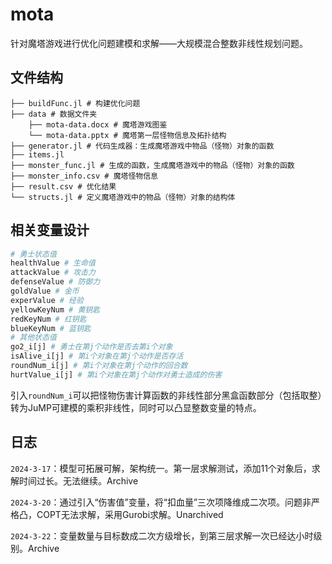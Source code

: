 # mota

针对魔塔游戏进行优化问题建模和求解——大规模混合整数非线性规划问题。

## 文件结构

```shell
├── buildFunc.jl # 构建优化问题
├── data # 数据文件夹
    ├── mota-data.docx # 魔塔游戏图鉴
    └── mota-data.pptx # 魔塔第一层怪物信息及拓扑结构
├── generator.jl # 代码生成器：生成魔塔游戏中物品（怪物）对象的函数
├── items.jl
├── monster_func.jl # 生成的函数，生成魔塔游戏中的物品（怪物）对象的函数
├── monster_info.csv # 魔塔怪物信息
├── result.csv # 优化结果
└── structs.jl # 定义魔塔游戏中的物品（怪物）对象的结构体
```

## 相关变量设计

```julia
# 勇士状态值
healthValue # 生命值
attackValue # 攻击力
defenseValue # 防御力
goldValue # 金币
experValue # 经验
yellowKeyNum # 黄钥匙
redKeyNum # 红钥匙
blueKeyNum # 蓝钥匙
# 其他状态值
go2_i[j] # 勇士在第j个动作是否去第i个对象 
isAlive_i[j] # 第i个对象在第j个动作是否存活
roundNum_i[j] # 第i个对象在第j个动作的回合数
hurtValue_i[j] # 第i个对象在第j个动作对勇士造成的伤害
```

引入`roundNum_i`可以把怪物伤害计算函数的非线性部分黑盒函数部分（包括取整）转为JuMP可建模的乘积非线性，同时可以凸显整数变量的特点。

## 日志

`2024-3-17`：模型可拓展可解，架构统一。第一层求解测试，添加11个对象后，求解时间过长。无法继续。Archive

`2024-3-20`：通过引入“伤害值”变量，将“扣血量”三次项降维成二次项。问题非严格凸，COPT无法求解，采用Gurobi求解。Unarchived

`2024-3-22`：变量数量与目标数成二次方级增长，到第三层求解一次已经达小时级别。Archive

